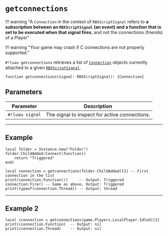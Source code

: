 # `getconnections`

!!! warning "A `Connection` in the context of `RBXScriptSignal` refers to **a subscription between an `RBXScriptSignal` (an event) and a function that is set to be executed when that signal fires**, and not the connections (friends) of a Player"

!!! warning "Your game may crash if C connections are not properly supported."

`#!luau getconnections` retrieves a list of [`Connection`](./Connection.md) objects currently attached to a given [`RBXScriptSignal`](https://create.roblox.com/docs/reference/engine/datatypes/RBXScriptSignal).

```luau
function getconnections(signal: RBXScriptSignal): {Connection}
```

## Parameters

| Parameter         | Description                                   |
|-------------------|-----------------------------------------------|
| `#!luau signal`     | The signal to inspect for active connections. |

---

## Example

```luau title="Inspecting and invoking a Luau connection" linenums="1"
local folder = Instance.new("Folder")
folder.ChildAdded:Connect(function()
    return "Triggered"
end)

local connection = getconnections(folder.ChildAdded)[1] -- First connection in the list
print(connection.Function())     -- Output: Triggered
connection:Fire() -- Same as above, Output: Triggered
print(typeof(connection.Thread)) -- Output: thread
```

---

## Example 2

```luau title="Accessing a foreign/C connection" linenums="1"
local cconnection = getconnections(game.Players.LocalPlayer.Idled)[1]
print(cconnection.Function)  -- Output: nil
print(cconnection.Thread)    -- Output: nil
```
